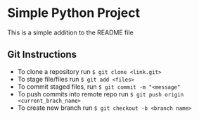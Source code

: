 # Simple Python Project
This is a simple addition to the README file
## Git Instructions
* To clone a repository run `$ git clone <link.git>`
* To stage file/files run `$ git add <files>`
* To commit staged files, run `$ git commit -m "<message"`
* To push commits into remote repo run `$ git push origin <current_brach_name>`
* To create new branch run `$ git checkout -b <branch name>`
